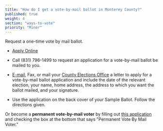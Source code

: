 ```yaml
---
title: "How do I get a vote-by-mail ballot in Monterey County?"
published: true
weight: 4
section: "ways-to-vote"
priority: "Minor"
---
```


Request a one-time vote by mail ballot.  

- [Apply Online](http://www.montereycountyelections.us/pdf/VBMApp_Updated2016.pdf)  

- Call (831) 796-1499  to request an application for a vote-by-mail ballot be mailed to you.  

- [E-mail](http://www.montereycountyelections.us/comments.asp), Fax, or mail your [County Elections Office](#section-election-office-contact) a letter to apply for a vote-by-mail ballot application and include the date of the relevant election, your name, home address, the address to which you want the ballot mailed, and your signature.  

- Use the application on the back cover of your Sample Ballot. Follow the directions given.  

Or become a **permanent vote-by-mail voter** by filling out [this application](http://www.montereycountyelections.us/pdf/VBMApp_Updated2016.pdf) and checking the box at the bottom that says "Permanent Vote By Mail Voter."